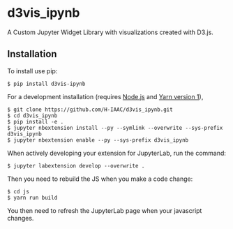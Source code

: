 # d3vis_ipynb

A Custom Jupyter Widget Library with visualizations created with D3.js.

## Installation

To install use pip:

    $ pip install d3vis-ipynb

For a development installation (requires [Node.js](https://nodejs.org) and [Yarn version 1](https://classic.yarnpkg.com/)),

    $ git clone https://github.com/H-IAAC/d3vis_ipynb.git
    $ cd d3vis_ipynb
    $ pip install -e .
    $ jupyter nbextension install --py --symlink --overwrite --sys-prefix d3vis_ipynb
    $ jupyter nbextension enable --py --sys-prefix d3vis_ipynb

When actively developing your extension for JupyterLab, run the command:

    $ jupyter labextension develop --overwrite .

Then you need to rebuild the JS when you make a code change:

    $ cd js
    $ yarn run build

You then need to refresh the JupyterLab page when your javascript changes.
